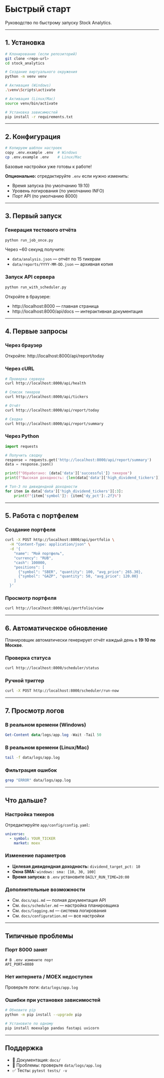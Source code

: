 # Быстрый старт

Руководство по быстрому запуску Stock Analytics.

---

## 1. Установка

```bash
# Клонирование (если репозиторий)
git clone <repo-url>
cd stock_analytics

# Создание виртуального окружения
python -m venv venv

# Активация (Windows)
.\venv\Scripts\activate

# Активация (Linux/Mac)
source venv/bin/activate

# Установка зависимостей
pip install -r requirements.txt
```

---

## 2. Конфигурация

```bash
# Копируем шаблон настроек
copy .env.example .env  # Windows
cp .env.example .env    # Linux/Mac
```

Базовые настройки уже готовы к работе! 

**Опционально:** отредактируйте `.env` если нужно изменить:
- Время запуска (по умолчанию 19:10)
- Уровень логирования (по умолчанию INFO)
- Порт API (по умолчанию 8000)

---

## 3. Первый запуск

### Генерация тестового отчёта

```bash
python run_job_once.py
```

Через ~60 секунд получите:
- `data/analysis.json` — отчёт по 15 тикерам
- `data/reports/YYYY-MM-DD.json` — архивная копия

### Запуск API сервера

```bash
python run_with_scheduler.py
```

Откройте в браузере:
- http://localhost:8000 — главная страница
- http://localhost:8000/api/docs — интерактивная документация

---

## 4. Первые запросы

### Через браузер

Откройте: http://localhost:8000/api/report/today

### Через cURL

```bash
# Проверка сервера
curl http://localhost:8000/api/health

# Список тикеров
curl http://localhost:8000/api/tickers

# Отчёт
curl http://localhost:8000/api/report/today

# Сводка
curl http://localhost:8000/api/report/summary
```

### Через Python

```python
import requests

# Получить сводку
response = requests.get('http://localhost:8000/api/report/summary')
data = response.json()

print(f"Обработано: {data['data']['successful']} тикеров")
print(f"Высокая доходность: {len(data['data']['high_dividend_tickers'])} тикеров")

# Топ-3 по дивидендной доходности
for item in data['data']['high_dividend_tickers'][:3]:
    print(f"{item['symbol']}: {item['dy_pct']:.2f}%")
```

---

## 5. Работа с портфелем

### Создание портфеля

```bash
curl -X POST http://localhost:8000/api/portfolio \
  -H "Content-Type: application/json" \
  -d '{
    "name": "Мой портфель",
    "currency": "RUB",
    "cash": 100000,
    "positions": [
      {"symbol": "SBER", "quantity": 100, "avg_price": 265.30},
      {"symbol": "GAZP", "quantity": 50, "avg_price": 120.00}
    ]
  }'
```

### Просмотр портфеля

```bash
curl http://localhost:8000/api/portfolio/view
```

---

## 6. Автоматическое обновление

Планировщик автоматически генерирует отчёт каждый день в **19:10 по Москве**.

### Проверка статуса

```bash
curl http://localhost:8000/scheduler/status
```

### Ручной триггер

```bash
curl -X POST http://localhost:8000/scheduler/run-now
```

---

## 7. Просмотр логов

### В реальном времени (Windows)

```powershell
Get-Content data/logs/app.log -Wait -Tail 50
```

### В реальном времени (Linux/Mac)

```bash
tail -f data/logs/app.log
```

### Фильтрация ошибок

```bash
grep "ERROR" data/logs/app.log
```

---

## Что дальше?

### Настройка тикеров

Отредактируйте `app/config/config.yaml`:

```yaml
universe:
  - symbol: YOUR_TICKER
    market: moex
```

### Изменение параметров

- **Целевая дивидендная доходность:** `dividend_target_pct: 10`
- **Окна SMA:** `windows: sma: [10, 30, 100]`
- **Время запуска:** в `.env` установите `DAILY_RUN_TIME=20:00`

### Дополнительные возможности

- См. `docs/api.md` — полная документация API
- См. `docs/scheduler.md` — настройка планировщика
- См. `docs/logging.md` — система логирования
- См. `docs/configuration.md` — все настройки

---

## Типичные проблемы

### Порт 8000 занят

```env
# В .env измените порт
API_PORT=8080
```

### Нет интернета / MOEX недоступен

Проверьте логи: `data/logs/app.log`

### Ошибки при установке зависимостей

```bash
# Обновите pip
python -m pip install --upgrade pip

# Установите по одному
pip install moexalgo pandas fastapi uvicorn
```

---

## Поддержка

- 📖 Документация: `docs/`
- 🐛 Проблемы: проверьте `data/logs/app.log`
- ✅ Тесты: `pytest tests/ -v`

